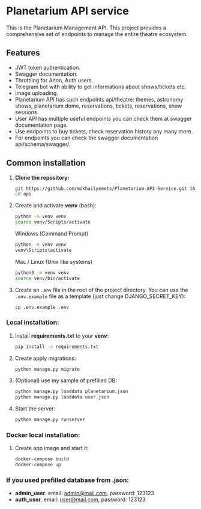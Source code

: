 # Planetarium API service
This is the Planetarium Management API. This project provides a comprehensive set of endpoints to manage the entire theatre ecosystem.
 
## Features
- JWT token authentication.
- Swagger documentation.
- Throttling for Anon, Auth users.
- Telegram bot with ability to get informations about shows/tickets etc.
- Image uploading.
- Planetarium API has such endpoints api/theatre: themes, astronomy shows, planetarium dome, reservations, tickets, reservations, show sessions.
- User API has multiple useful endpoints you can check them at swagger documentation page.
- Use endpoints to buy tickets, check reservation history any many more.
- For endpoints you can check the swagger documentation api/schema/swagger/.
 
 
## Common installation
 
1. **Clone the repository:**
 
   ```sh
   git https://github.com/mikhailyemets/Planetarium-API-Service.git (After develop branch merged with main)
   cd api
   ```
 
2. Create and activate **venv** (bash):
   ```sh
   python -m venv venv
   source venv/Scripts/activate
   ```
   Windows (Command Prompt)
   ```sh
   python -m venv venv
   venv\Scripts\activate
   ```
   Mac / Linux (Unix like systems)
   ```sh
   python3 -m venv venv
   source venv/bin/activate
   ```
 
3. Create an `.env` file in the root of the project directory. You can use the `.env.example` file as a template (just change DJANGO_SECRET_KEY):
    ```sh
    cp .env.example .env
    ```
 
### Local installation:
1. Install **requirements.txt** to your **venv**:
   ```sh
   pip install -r requirements.txt
   ```
 
2. Create apply migrations:
   ```sh
   python manage.py migrate
   ```
 
3. (Optional) use my sample of prefilled DB:
   ```sh
   python manage.py loaddata planetarium.json
   python manage.py loaddata user.json
   ```
 
4. Start the server:
   ```sh
   python manage.py runserver
   ```
 
### Docker local installation:
1. Create app image and start it:
   ```sh
   docker-compose build
   docker-compose up
   ```
 
### If you used prefilled database from .json:
   - **admin_user**. email: admin@mail.com, password: 123123
   - **auth_user**. email: user@mail.com, password: 123123
